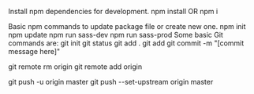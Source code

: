 
Install npm dependencies for development.
npm install OR npm i

Basic npm commands to update package file or create new one.
npm init
npm update
npm run sass-dev
npm run sass-prod
Some basic Git commands are:
git init
git status
git add .
git add <fileName>
git commit -m "[commit message here]"

git remote rm origin
git remote add origin <URL>

git push -u origin master
git push --set-upstream origin master